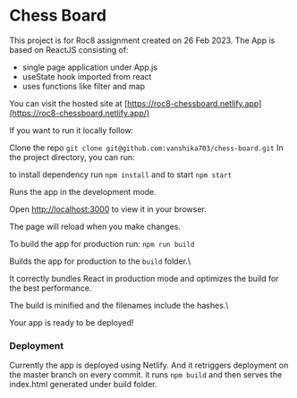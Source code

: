 # Chess Board

This project is for Roc8 assignment created on 26 Feb 2023.
The App is based on ReactJS consisting of:

- single page application under App.js
- useState hook imported from react
- uses functions like filter and map

You can visit the hosted site at [https://roc8-chessboard.netlify.app](https://roc8-chessboard.netlify.app/)

If you want to run it locally follow:

Clone the repo
`git clone git@github.com:vanshika703/chess-board.git`
In the project directory, you can run:

to install dependency run `npm install` and to start `npm start`

Runs the app in the development mode.

Open [http://localhost:3000](http://localhost:3000) to view it in your browser.

The page will reload when you make changes.

To build the app for production run: `npm run build`

Builds the app for production to the `build` folder.\

It correctly bundles React in production mode and optimizes the build for the best performance.

The build is minified and the filenames include the hashes.\

Your app is ready to be deployed!

### Deployment

Currently the app is deployed using Netlify. And it retriggers deployment on the master branch on every commit.
it runs `npm build` and then serves the index.html generated under build folder.

